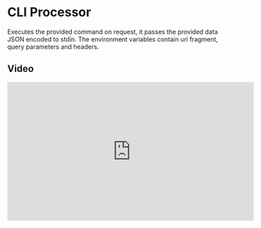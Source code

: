 
# CLI Processor

Executes the provided command on request, it passes the provided data JSON encoded to stdin. The environment variables
contain uri fragment, query parameters and headers.

## Video

<iframe width="560" height="315" src="https://www.youtube.com/embed/eTYz5DKPuHU" title="YouTube video player" frameborder="0" allow="accelerometer; autoplay; clipboard-write; encrypted-media; gyroscope; picture-in-picture" allowfullscreen></iframe>
